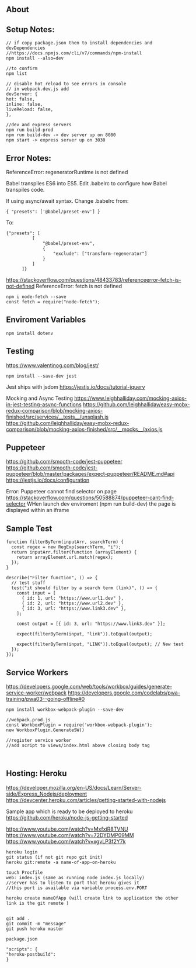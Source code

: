 ## About

## Setup Notes:

```
// if copy package.json then to install dependencies and devDependencies
//https://docs.npmjs.com/cli/v7/commands/npm-install
npm install --also=dev

//to confirm
npm list
```

```
// disable hot reload to see errors in console
// in webpack.dev.js add
devServer: {
hot: false,
inline: false,
liveReload: false,
},
```

```
//dev and express servers
npm run build-prod
npm run build-dev -> dev server up on 8080
npm start -> express server up on 3030
```

## Error Notes:

ReferenceError: regeneratorRuntime is not defined

Babel transpiles ES6 into ES5. Edit .babelrc to configure how Babel transpiles code.

If using async/await syntax. Change .babelrc from:

```
{ "presets": ['@babel/preset-env'] }
```

To:

```
{"presets": [
          [
              "@babel/preset-env",
              {
                  "exclude": ["transform-regenerator"]
              }
          ]
      ]}
```

https://stackoverflow.com/questions/48433783/referenceerror-fetch-is-not-defined
ReferenceError: fetch is not defined

```
npm i node-fetch --save
const fetch = require("node-fetch");
```

## Enviroment Variables

```
npm install dotenv

```

## Testing

https://www.valentinog.com/blog/jest/

```
npm install --save-dev jest
```

Jest ships with jsdom
https://jestjs.io/docs/tutorial-jquery

Mocking and Async Testing
https://www.leighhalliday.com/mocking-axios-in-jest-testing-async-functions
https://github.com/leighhalliday/easy-mobx-redux-comparison/blob/mocking-axios-finished/src/services/__tests__/unsplash.js
https://github.com/leighhalliday/easy-mobx-redux-comparison/blob/mocking-axios-finished/src/__mocks__/axios.js

## Puppeteer

https://github.com/smooth-code/jest-puppeteer
https://github.com/smooth-code/jest-puppeteer/blob/master/packages/expect-puppeteer/README.md#api
https://jestjs.io/docs/configuration

Error: Puppeteer cannot find selector on page
https://stackoverflow.com/questions/50588874/puppeteer-cant-find-selector
WHen launch dev enviroment (npm run build-dev) the page is displayed within an iframe

## Sample Test

```
function filterByTerm(inputArr, searchTerm) {
  const regex = new RegExp(searchTerm, "i");
  return inputArr.filter(function (arrayElement) {
    return arrayElement.url.match(regex);
  });
}

describe("Filter function", () => {
  // test stuff
  test("it should filter by a search term (link)", () => {
    const input = [
      { id: 1, url: "https://www.url1.dev" },
      { id: 2, url: "https://www.url2.dev" },
      { id: 3, url: "https://www.link3.dev" },
    ];

    const output = [{ id: 3, url: "https://www.link3.dev" }];

    expect(filterByTerm(input, "link")).toEqual(output);

    expect(filterByTerm(input, "LINK")).toEqual(output); // New test
  });
});
```

## Service Workers

https://developers.google.com/web/tools/workbox/guides/generate-service-worker/webpack
https://developers.google.com/codelabs/pwa-training/pwa03--going-offline#0

```
npm install workbox-webpack-plugin --save-dev

//webpack.prod.js
const WorkboxPlugin = require('workbox-webpack-plugin');
new WorkboxPlugin.GenerateSW()

//register service worker
//add script to views/index.html above closing body tag



```

## Hosting: Heroku

https://developer.mozilla.org/en-US/docs/Learn/Server-side/Express_Nodejs/deployment
https://devcenter.heroku.com/articles/getting-started-with-nodejs

Sample app which is ready to be deployed to heroku
https://github.com/heroku/node-js-getting-started

https://www.youtube.com/watch?v=MxfxiR8TVNU
https://www.youtube.com/watch?v=72DYDMP09MM
https://www.youtube.com/watch?v=xgvLP3f2Y7k

```
heroku login
git status (if not git repo git init)
heroku git:remote -a name-of-app-on-heroku

touch Procfile
web: index.js (same as running node index.js locally)
//server has to listen to port that heroku gives it
//this port is available via variable process.env.PORT

heroku create nameOfApp (will create link to application the other link is the git remote )


git add .
git commit -m "message"
git push heroku master
```

```
package.json

"scripts": {
"heroku-postbuild":
}
```
